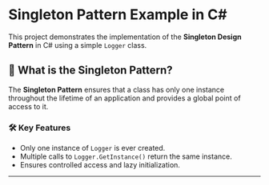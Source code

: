 # Singleton Pattern Example in C#

This project demonstrates the implementation of the **Singleton Design Pattern** in C# using a simple `Logger` class.

## 📌 What is the Singleton Pattern?

The **Singleton Pattern** ensures that a class has only one instance throughout the lifetime of an application and provides a global point of access to it.

### 🛠 Key Features

- Only one instance of `Logger` is ever created.
- Multiple calls to `Logger.GetInstance()` return the same instance.
- Ensures controlled access and lazy initialization.

---



